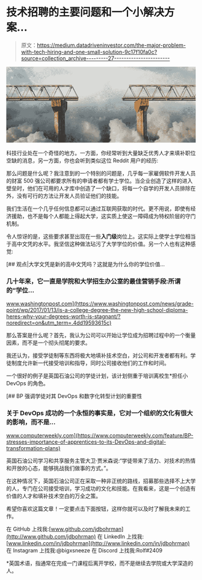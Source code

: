 # 技术招聘的主要问题和一个小解决方案…

> 原文：<https://medium.datadriveninvestor.com/the-major-problem-with-tech-hiring-and-one-small-solution-9c17f10fa0c?source=collection_archive---------27----------------------->

![](img/edbe181c1721a466ec6dd3d89a3f34ff.png)

科技行业处在一个奇怪的地方。一方面，你经常听到大量缺乏优秀人才来填补职位空缺的消息，另一方面，你也会听到类似这位 Reddit 用户的经历:

那么问题是什么呢？我注意到的一个特别的问题是，几乎每一家雇佣软件开发人员的财富 500 强公司都要求所有的申请者都有学士学位。当企业创造了这样的进入壁垒时，他们在可用的人才库中创造了一个缺口，将每一个自学的开发人员排除在外，没有可行的方法让开发人员验证他们的技能。

我们生活在一个几乎任何信息都可以通过互联网获取的时代。更不用说，即使有经济援助，也不是每个人都能上得起大学，这实质上使这一障碍成为特权阶层的守门机制。

令人惊讶的是，这些要求甚至出现在一些**入门级**岗位上。这实际上使学士学位相当于高中文凭的水平。我坚信这种做法玷污了大学学位的价值。另一个人也有这种感觉:

[](https://www.washingtonpost.com/news/grade-point/wp/2017/01/13/is-a-college-degree-the-new-high-school-diploma-heres-why-your-degrees-worth-is-stagnant/?noredirect=on&utm_term=.4dd19593615c) [## 观点|大学文凭是新的高中文凭吗？这就是为什么你的学位价值…

### 几十年来，它一直是学院和大学招生办公室的最佳营销手段:所谓的“学位…

www.washingtonpost.com](https://www.washingtonpost.com/news/grade-point/wp/2017/01/13/is-a-college-degree-the-new-high-school-diploma-heres-why-your-degrees-worth-is-stagnant/?noredirect=on&utm_term=.4dd19593615c) 

那么答案是什么呢？首先，我认为公司可以开始让学位成为招聘过程中的一个衡量因素，而不是一个彻头彻尾的要求。

我还认为，接受学徒制等东西将极大地填补技术空白，对公司和开发者都有利。学徒制度允许新一代接受培训和指导，同时公司接收他们的工作和时间。

一个很好的例子是英国石油公司的学徒计划，该计划侧重于培训离校生*担任小 DevOps 的角色。

[](https://www.computerweekly.com/feature/BP-stresses-importance-of-apprentices-to-its-DevOps-and-digital-transformation-plans) [## BP 强调学徒对其 DevOps 和数字化转型计划的重要性

### 关于 DevOps 成功的一个永恒的事实是，它对一个组织的文化有很大的影响，而不是…

www.computerweekly.com](https://www.computerweekly.com/feature/BP-stresses-importance-of-apprentices-to-its-DevOps-and-digital-transformation-plans) 

英国石油公司学习和共享服务主管大卫·贾米森说:“学徒带来了活力、对技术的热情和开放的心态，能够挑战我们做事的方式。”。

在这种情况下，英国石油公司正在采取一种非正统的路线，招募那些选择不上大学的人，专门在公司接受培训，学习成功的文化和技能。在我看来，这是一个创造有价值的人才和填补技术空白的万全之策。

希望你喜欢这篇文章！一定要点击下面按钮，这样你就可以及时了解我未来的工作。

在 GitHub 上找我:[www.github.com/jdbohrman](http://www.github.com/jdbohrman)
在 LinkedIn 上找我:[www.linkedin.com/in/jdbohrman](http://www.linkedin.com/in/jdbohrman)
在 Instagram 上找我:@bigxsneeze
在 Discord 上找我:Rolf#2409

*英国术语，指通常在完成一门课程后离开学校，而不是继续去学院或大学深造的人。